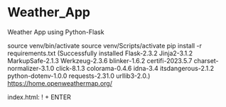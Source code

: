 # Weather_App
Weather App using Python-Flask

source venv/bin/activate
source venv/Scripts/activate
pip install -r requirements.txt
(Successfully installed Flask-2.3.2 Jinja2-3.1.2 MarkupSafe-2.1.3 Werkzeug-2.3.6 blinker-1.6.2 certifi-2023.5.7 charset-normalizer-3.1.0 click-8.1.3 colorama-0.4.6 idna-3.4 itsdangerous-2.1.2 python-dotenv-1.0.0 requests-2.31.0 urllib3-2.0.)
https://home.openweathermap.org/

index.html: ! + ENTER